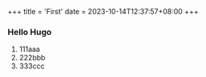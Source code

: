 +++
title = 'First'
date = 2023-10-14T12:37:57+08:00
+++

### Hello Hugo

1. 111aaa
2. 222bbb
3. 333ccc
